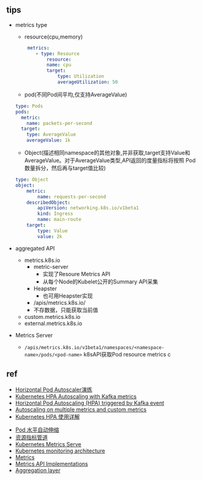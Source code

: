 
## tips
+ metrics type
    - resource(cpu,memory)
        ```yml
         metrics:
            - type: Resource
                resource:
                name: cpu
                target:
                    type: Utilization
                    averageUtilization: 50
        ```
    - pod(不同Pod间平均,仅支持AverageValue)
    ```yml
    type: Pods
    pods:
      metric:
        name: packets-per-second
      target:
        type: AverageValue
        averageValue: 1k
    ```
    - Object(描述相同namespace的其他对象,并非获取,target支持Value和AverageValue。对于AverageValue类型,API返回的度量指标将按照 Pod 数量拆分，然后再与target值比较)
    ```yml
    type: Object
    object:
        metric:
            name: requests-per-second
        describedObject:
            apiVersion: networking.k8s.io/v1beta1
            kind: Ingress
            name: main-route
        target:
            type: Value
            value: 2k
    ```

+ aggregated API
    - metrics.k8s.io
        + metric-server
            - 实现了Resoure Metrics API
            - 从每个Node的Kubelet公开的Summary API采集
        + Heapster
            - 也可用Heapster实现 
        + /apis/metrics.k8s.io/
        + 不存数据，只能获取当前值
    - custom.metrics.k8s.io
    - external.metrics.k8s.io

+ Metrics Server
    - `/apis/metrics.k8s.io/v1beta1/namespaces/<namespace-name>/pods/<pod-name>` k8sAPI获取Pod resource metrics c

## ref
<!-- practice -->
+ [Horizontal Pod Autoscaler演练](https://kubernetes.io/zh/docs/tasks/run-application/horizontal-pod-autoscale-walkthrough/)
+ [Kubernetes HPA Autoscaling with Kafka metrics](https://medium.com/google-cloud/kubernetes-hpa-autoscaling-with-kafka-metrics-88a671497f07)
+ [Horizontal Pod Autoscaling (HPA) triggered by Kafka event](https://medium.com/@ranrubin/horizontal-pod-autoscaling-hpa-triggered-by-kafka-event-f30fe99f3948)
+ [Autoscaling on multiple metrics and custom metrics](https://kubernetes.io/docs/tasks/run-application/horizontal-pod-autoscale-walkthrough/#autoscaling-on-multiple-metrics-and-custom-metrics)
+ [Kubernetes HPA 使用详解](https://www.qikqiak.com/post/k8s-hpa-usage/)
<!-- detail -->
+ [Pod 水平自动伸缩](https://kubernetes.io/zh/docs/tasks/run-application/horizontal-pod-autoscale/)
+ [资源指标管道](https://kubernetes.io/zh/docs/tasks/debug-application-cluster/resource-metrics-pipeline/)
+ [Kubernetes Metrics Serve](https://github.com/kubernetes-sigs/metrics-server)
+ [Kubernetes monitoring architecture](https://github.com/kubernetes/community/blob/master/contributors/design-proposals/instrumentation/monitoring_architecture.md)
+ [Metrics](https://github.com/kubernetes/metrics)
+ [Metrics API Implementations](https://github.com/kubernetes/metrics/blob/master/IMPLEMENTATIONS.md)
+ [Aggregation layer](https://kubernetes.io/docs/concepts/extend-kubernetes/api-extension/apiserver-aggregation/)